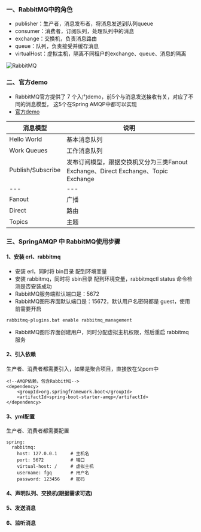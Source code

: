 ###  一、RabbitMQ中的角色
* publisher：生产者，消息发布者，将消息发送到队列queue
* consumer：消费者，订阅队列，处理队列中的消息
* exchange：交换机，负责消息路由
* queue：队列，负责接受并缓存消息
* virtualHost：虚拟主机，隔离不同租户的exchange、queue、消息的隔离
 

![RabbitMQ](https://fgq233.github.io/imgs/other/rabbitMQ.png)



###  二、官方demo
* RabbitMQ官方提供了 7 个入门demo，前5个与消息发送接收有关，对应了不同的消息模型，
这5个在Spring AMQP中都可以实现
* [官方demo](https://rabbitmq.com/getstarted.html)

| **消息模型**| **说明**  |
| ---------- | --------- |
| Hello World | 基本消息队列 |
| Work Queues | 工作消息队列 |
| Publish/Subscribe | 发布订阅模型，跟据交换机又分为三类Fanout Exchange、Direct Exchange、Topic Exchange |
| --- | --- |
| Fanout | 广播 |
| Direct | 路由 |
| Topics | 主题 |

###  三、SpringAMQP 中 RabbitMQ使用步骤
#### 1、安装 erl、rabbitmq
* 安装 erl，同时将 bin目录 配到环境变量
* 安装 rabbitmq，同时将 sbin目录 配到环境变量，rabbitmqctl status 命令检测是否安装成功
* RabbitMQ服务端默认端口是：5672
* RabbitMQ图形界面默认端口是：15672，默认用户名密码都是 guest，使用前需要开启

```
rabbitmq-plugins.bat enable rabbitmq_management
```
* RabbitMQ图形界面创建用户，同时分配虚拟主机权限，然后重启 rabbitmq 服务



#### 2、引入依赖
生产者、消费者都需要引入，如果是聚合项目，直接放在父pom中

```
<!--AMQP依赖，包含RabbitMQ-->
<dependency>
    <groupId>org.springframework.boot</groupId>
    <artifactId>spring-boot-starter-amqp</artifactId>
</dependency>
```

#### 3、yml配置
生产者、消费者都需要配置

```
spring:
  rabbitmq:
    host: 127.0.0.1     # 主机名
    port: 5672          # 端口
    virtual-host: /     # 虚拟主机
    username: fgq       # 用户名
    password: 123456    # 密码
```
 
 
#### 4、声明队列、交换机(跟据需求可选)

#### 5、发送消息

#### 6、监听消息

